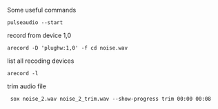 Some useful commands

`pulseaudio --start`


record from device 1,0

`arecord -D 'plughw:1,0' -f cd noise.wav`


list all recoding devices

`arecord -l` 

trim audio file 

```
 sox noise_2.wav noise_2_trim.wav --show-progress trim 00:00 00:08
```